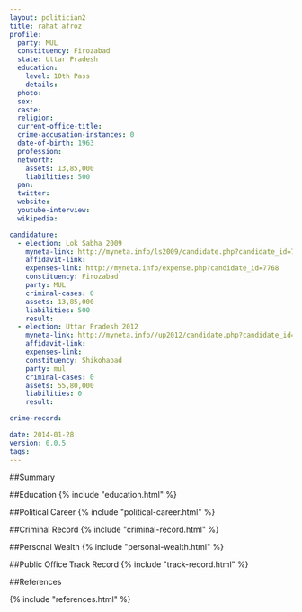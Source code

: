```yaml
---
layout: politician2
title: rahat afroz
profile: 
  party: MUL
  constituency: Firozabad
  state: Uttar Pradesh
  education: 
    level: 10th Pass
    details: 
  photo: 
  sex: 
  caste: 
  religion: 
  current-office-title: 
  crime-accusation-instances: 0
  date-of-birth: 1963
  profession: 
  networth: 
    assets: 13,85,000
    liabilities: 500
  pan: 
  twitter: 
  website: 
  youtube-interview: 
  wikipedia: 

candidature: 
  - election: Lok Sabha 2009
    myneta-link: http://myneta.info/ls2009/candidate.php?candidate_id=7768
    affidavit-link: 
    expenses-link: http://myneta.info/expense.php?candidate_id=7768
    constituency: Firozabad 
    party: MUL
    criminal-cases: 0
    assets: 13,85,000
    liabilities: 500
    result:  
  - election: Uttar Pradesh 2012
    myneta-link: http://myneta.info//up2012/candidate.php?candidate_id=5628
    affidavit-link: 
    expenses-link: 
    constituency: Shikohabad 
    party: mul
    criminal-cases: 0
    assets: 55,80,000
    liabilities: 0
    result:  

crime-record: 

date: 2014-01-28
version: 0.0.5
tags: 
---
```

##Summary


##Education
{% include "education.html" %}


##Political Career
{% include "political-career.html" %}


##Criminal Record
{% include "criminal-record.html" %}


##Personal Wealth
{% include "personal-wealth.html" %}


##Public Office Track Record
{% include "track-record.html" %}


##References


{% include "references.html" %}